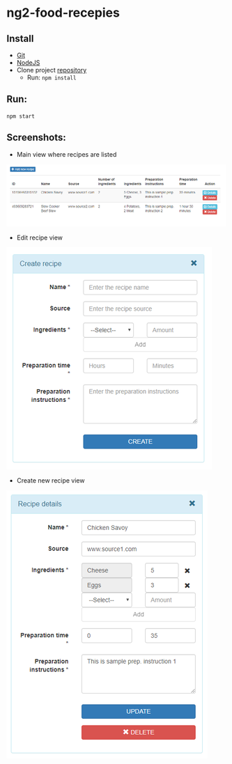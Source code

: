 # ng2-food-recepies

## Install
* [Git](http://git-scm.com/)
* [NodeJS](https://nodejs.org/en/)
* Clone project [repository](https://github.com/tsoposki/ng2-food-recipies)
  * Run: `npm install`


## Run:
    npm start

## Screenshots:
* Main view where recipes are listed

![Screenshot of main view where recipes are listed](/readme_images/screen-1.png)

* Edit recipe view

![Screenshot of edit recipe view](/readme_images/screen-2.png)

* Create new recipe view

![Screenshot of create new recipe view](/readme_images/screen-3.png)
